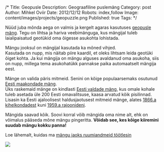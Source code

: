 /*
Title: Geopusle
Description: Geograafiline puslemäng
Category: post
Author: Mihkel Oviir
Date: 2012/12/12
Robots: index,follow
Image: content/images/projects/geopuzzle.png
Published: true
Tags: 
*/

Nüüd juba mõnda aega on valmis ja kergelt agaras kasutuses [geopusle mäng](http://sookoll.ee/geopusle).
Tegu on lihtsa ja hariva veebimänguga, kus mängijal tuleb laialipaisatud geotükid oma õigesse asukohta lohistada.

<!--excerpt-->

Mängu jooksul on mängijal kasutada ka mõned vihjed.  
Kasutada on nupp, mis näitab piire kaardil, et oleks lihtsam leida geotüki õiget kohta.
Ja kui mängija on mängu alguses avaldanud oma asukoha, siis on nupp, millega tema asukohatükk pannakse paika automaatselt mängija eest.

Mänge on valida päris mitmeid. Senini on kõige populaarsemaks osutunud [Eesti maakondade mäng](http://sookoll.ee/geopusle/ee/eestimk/).  
Üks raskemaid mänge on kindlasti [Eesti valdade mäng](http://sookoll.ee/geopusle/ee/eestiov/),
kus omale kohale tuleb asetada üle 200 Eesti omavalitsuse, kaasa arvatud kõik pisilinnad.  
Lisasin ka Eesti ajaloolisest haldusjaotusest mitmeid mänge, alates [1866.a kihelkondadest](http://sookoll.ee/geopusle/ee/kih1866/)
kuni [1959.a rajoonideni](http://sookoll.ee/geopusle/ee/rj1959/).

Mängida saavad kõik. Soovi korral võib mängida oma nime alt, ehk on võimalus pääseda mõne mängu pingeritta.
**Võidab see, kes kõige kiiremini suudab mängu kokku panna!**

Loe lähemalt, kuidas ma [mängu jaoks ruumiandmeid töötlesin](%base_url%/blog/geopusle-ettevalmistus)

![](http://sookoll.ee/geopusle/templates/default/images/puzzle-piece-smiling.png)


